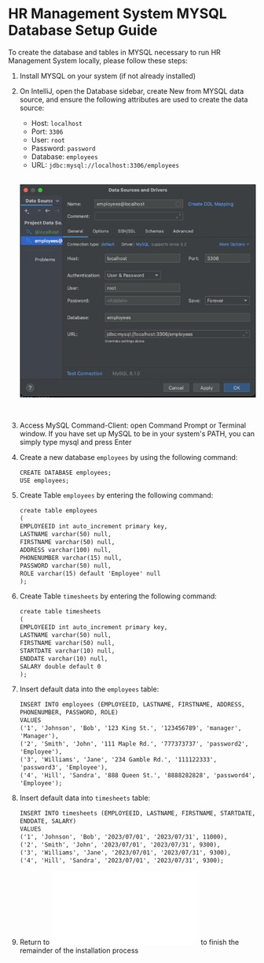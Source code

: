 # HR Management System MYSQL Database Setup Guide

To create the database and tables in MYSQL necessary to run HR Management System locally, please follow these steps: 
1. Install MYSQL on your system (if not already installed)
2. On IntelliJ, open the Database sidebar, create New from MYSQL data source, and ensure the following attributes are used to create the data source:

   - Host: ```localhost``` <br>
   - Port: ```3306``` <br>
   - User: ```root``` <br>
   - Password: ```password``` <br>
   - Database: ```employees``` <br>
   - URL: ```jdbc:mysql://localhost:3306/employees``` <br>
   <br>
   
    ![datasource](./images/datasource.png) 

<br>

3. Access MySQL Command-Client: open Command Prompt or Terminal window. If you have set up MySQL to be in your system's PATH, you can simply type mysql and press Enter
4. Create a new database `employees` by using the following command:
   ```
   CREATE DATABASE employees;
   USE employees;
   ```
   
5. Create Table `employees` by entering the following command:
   ```
   create table employees
   (
   EMPLOYEEID int auto_increment primary key,
   LASTNAME varchar(50) null,
   FIRSTNAME varchar(50) null,
   ADDRESS varchar(100) null,
   PHONENUMBER varchar(15) null,
   PASSWORD varchar(50) null,
   ROLE varchar(15) default 'Employee' null
   );
   ```
   
6. Create Table `timesheets` by entering the following command:
   ```
   create table timesheets
   (
   EMPLOYEEID int auto_increment primary key,
   LASTNAME varchar(50) null,
   FIRSTNAME varchar(50) null,
   STARTDATE varchar(10) null,
   ENDDATE varchar(10) null,
   SALARY double default 0
   );
   ```
   
7. Insert default data into the `employees` table:
   ```
   INSERT INTO employees (EMPLOYEEID, LASTNAME, FIRSTNAME, ADDRESS, PHONENUMBER, PASSWORD, ROLE)
   VALUES
   ('1', 'Johnson', 'Bob', '123 King St.', '123456789', 'manager', 'Manager'),
   ('2', 'Smith', 'John', '111 Maple Rd.', '777373737', 'password2', 'Employee'),
   ('3', 'Williams', 'Jane', '234 Gamble Rd.', '111122333', 'password3', 'Employee'),
   ('4', 'Hill', 'Sandra', '888 Queen St.', '8888282828', 'password4', 'Employee');
   ```
   
8. Insert default data into `timesheets` table:
    ```
    INSERT INTO timesheets (EMPLOYEEID, LASTNAME, FIRSTNAME, STARTDATE, ENDDATE, SALARY)
    VALUES
    ('1', 'Johnson', 'Bob', '2023/07/01', '2023/07/31', 11000),
    ('2', 'Smith', 'John', '2023/07/01', '2023/07/31', 9300),
    ('3', 'Williams', 'Jane', '2023/07/01', '2023/07/31', 9300),
    ('4', 'Hill', 'Sandra', '2023/07/01', '2023/07/31', 9300);
    ```
9. Return to ![README.md](README.md#installation) to finish the remainder of the installation process
